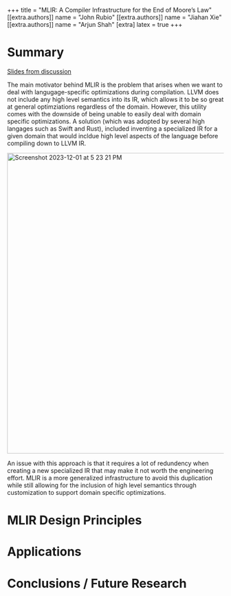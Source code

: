 +++
title = "MLIR: A Compiler Infrastructure for the End of Moore’s Law"
[[extra.authors]]
name = "John Rubio"
[[extra.authors]]
name = "Jiahan Xie"
[[extra.authors]]
name = "Arjun Shah"
[extra]
latex = true
+++

# Summary
[Slides from discussion](https://docs.google.com/presentation/d/1dHY8Xrk-VhUodql-06egCotdDWsIoiNOgEzlmSc0coM/edit?usp=sharing)

The main motivator behind MLIR is the problem that arises when we want to deal with langugage-specific optimizations during compilation. LLVM does not include any high level semantics into its IR, which allows it to be so great at general optimziations regardless of the domain. However, this utility comes with the downside of being unable to easily deal with domain specific optimizations. A solution (which was adopted by several high langages such as Swift and Rust), included inventing a specialized IR for a given domain that would incldue high level aspects of the language before compiling down to LLVM IR.

<img width="699" alt="Screenshot 2023-12-01 at 5 23 21 PM" src="https://github.com/20ashah/cs6120/assets/33373825/2f2e2a84-4e57-4446-aa0d-31a5a9d1a495">

An issue with this approach is that it requires a lot of redundency when creating a new specialized IR that may make it not worth the engineering effort. MLIR is a more generalized infrastructure to avoid this duplication while still allowing for the inclusion of high level semantics through customization to support domain specific optimizations.

# MLIR Design Principles


# Applications


# Conclusions / Future Research
